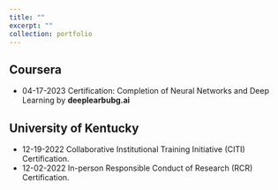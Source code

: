 ```yaml
---
title: ""
excerpt: ""
collection: portfolio
---
```

## Coursera
  * 04-17-2023 Certification: Completion of Neural Networks and Deep Learning by $\textbf{deeplearbubg.ai}$ 
## University of Kentucky
  * 12-19-2022 Collaborative Institutional Training Initiative (CITI) Certification.
  * 12-02-2022 In-person Responsible Conduct of Research (RCR) Certification.
